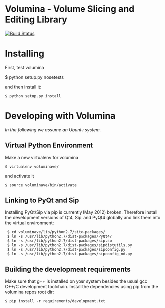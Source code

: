 **Volumina** - Volume Slicing and Editing Library
=============================================

[![Build Status](https://secure.travis-ci.org/Ilastik/volumina.png)](http://travis-ci.org/Ilastik/volumina)

Installing
==========
First, test volumina

   $ python setup.py nosetests

and then install it:

    $ python setup.py install

Developing with Volumina
========================

*In the following we assume an Ubuntu system.*

Virtual Python Environment
--------------------------

Make a new virtualenv for volumina

    $ virtualenv voluminave/

and activate it

    $ source voluminave/bin/activate


Linking to PyQt and Sip 
----------------------- 

Installing PyQt/Sip via pip is currently (May 2012) broken. Therefore
install the development versions of Qt4, Sip, and PyQt4 globally and
link them into the virtual environment: 

     $ cd voluminave/lib/python2.7/site-packages/ 
     $ ln -s /usr/lib/python2.7/dist-packages/PyQt4/
     $ ln -s /usr/lib/python2.7/dist-packages/sip.so
     $ ln -s /usr/lib/python2.7/dist-packages/sipdistutils.py
     $ ln -s /usr/lib/python2.7/dist-packages/sipconfig.py
     $ ln -s /usr/lib/python2.7/dist-packages/sipconfig_nd.py


Building the development requirements
-------------------------------------
Make sure that g++ is installed on your system besides the usual gcc C++/C development toolchain.
Install the dependencies using pip from the volumina repos root dir:

    $ pip install -r requirements/development.txt

